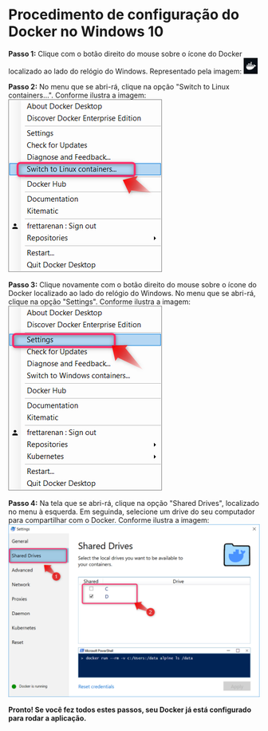 # Procedimento de configuração do Docker no Windows 10

**Passo 1:** Clique com o botão direito do mouse sobre o ícone do Docker localizado ao lado do relógio do Windows. Representado pela imagem:
![Ícone do Docker localizado ao lado do relógio do Windows](images/docker-01.png?raw=true "Ícone do Docker localizado ao lado do relógio do Windows")

**Passo 2:** No menu que se abri-rá, clique na opção "Switch to Linux containers...". Conforme ilustra a imagem:
![Ilustração do passo 2 da configuração do Docker](images/docker-02.png?raw=true "Ilustração do passo 2 da configuração do Docker")

**Passo 3:** Clique novamente com o botão direito do mouse sobre o ícone do Docker localizado ao lado do relógio do Windows. No menu que se abri-rá, clique na opção "Settings". Conforme ilustra a imagem:
![Ilustração do passo 3 da configuração do Docker](images/docker-03.png?raw=true "Ilustração do passo 3 da configuração do Docker")

**Passo 4:** Na tela que se abri-rá, clique na opção "Shared Drives", localizado no menu à esquerda. Em seguinda, selecione um drive do seu computador para compartilhar com o Docker. Conforme ilustra a imagem:
![Ilustração do passo 4 da configuração do Docker](images/docker-04.png?raw=true "Ilustração do passo 4 da configuração do Docker")

**Pronto! Se você fez todos estes passos, seu Docker já está configurado para rodar a aplicação.**